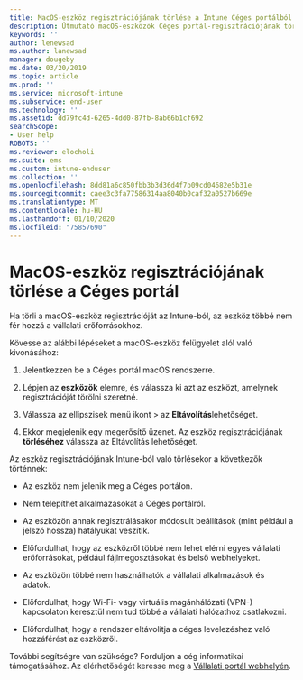 ```yaml
---
title: MacOS-eszköz regisztrációjának törlése a Intune Céges portálból | Microsoft Docs
description: Útmutató macOS-eszközök Céges portál-regisztrációjának törléséhez
keywords: ''
author: lenewsad
ms.author: lanewsad
manager: dougeby
ms.date: 03/20/2019
ms.topic: article
ms.prod: ''
ms.service: microsoft-intune
ms.subservice: end-user
ms.technology: ''
ms.assetid: dd79fc4d-6265-4dd0-87fb-8ab66b1cf692
searchScope:
- User help
ROBOTS: ''
ms.reviewer: elocholi
ms.suite: ems
ms.custom: intune-enduser
ms.collection: ''
ms.openlocfilehash: 8dd81a6c850fbb3b3d36d4f7b09cd04682e5b31e
ms.sourcegitcommit: caee3c3fa77586314aa8040b0caf32a0527b669e
ms.translationtype: MT
ms.contentlocale: hu-HU
ms.lasthandoff: 01/10/2020
ms.locfileid: "75857690"
---
```

# <a name="unenroll-your-macos-device-from-company-portal"></a>MacOS-eszköz regisztrációjának törlése a Céges portál

Ha törli a macOS-eszköz regisztrációját az Intune-ból, az eszköz többé nem fér hozzá a vállalati erőforrásokhoz.

Kövesse az alábbi lépéseket a macOS-eszköz felügyelet alól való kivonásához:

1. Jelentkezzen be a Céges portál macOS rendszerre.
2. Lépjen az **eszközök** elemre, és válassza ki azt az eszközt, amelynek regisztrációját törölni szeretné.

3. Válassza az ellipszisek menü ikont > az **Eltávolítás**lehetőséget.
4. Ekkor megjelenik egy megerősítő üzenet. Az eszköz regisztrációjának **törléséhez** válassza az Eltávolítás lehetőséget. 

Az eszköz regisztrációjának Intune-ból való törlésekor a következők történnek:

- Az eszköz nem jelenik meg a Céges portálon.

- Nem telepíthet alkalmazásokat a Céges portálról.

- Az eszközön annak regisztrálásakor módosult beállítások (mint például a jelszó hossza) hatályukat veszítik.

- Előfordulhat, hogy az eszközről többé nem lehet elérni egyes vállalati erőforrásokat, például fájlmegosztásokat és belső webhelyeket.

- Az eszközön többé nem használhatók a vállalati alkalmazások és adatok.

- Előfordulhat, hogy Wi-Fi- vagy virtuális magánhálózati (VPN-) kapcsolaton keresztül nem tud többé a vállalati hálózathoz csatlakozni.

- Előfordulhat, hogy a rendszer eltávolítja a céges levelezéshez való hozzáférést az eszközről.

További segítségre van szüksége? Forduljon a cég informatikai támogatásához. Az elérhetőségét keresse meg a [Vállalati portál webhelyén](https://go.microsoft.com/fwlink/?linkid=2010980).
